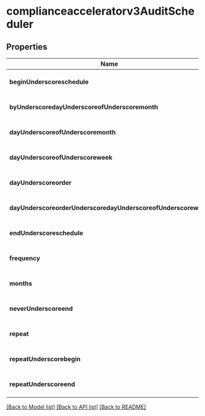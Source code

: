 # complianceacceleratorv3AuditScheduler

## Properties
Name | Type | Description | Notes
------------ | ------------- | ------------- | -------------
**beginUnderscoreschedule** | **string** |  | [optional] [default to null]
**byUnderscoredayUnderscoreofUnderscoremonth** | **boolean** |  | [optional] [default to null]
**dayUnderscoreofUnderscoremonth** | **string** |  | [optional] [default to null]
**dayUnderscoreofUnderscoreweek** | [**array[Schedulerv3DayOfWeek]**](Schedulerv3DayOfWeek.md) |  | [optional] [default to null]
**dayUnderscoreorder** | [**Schedulerv3DayOrder**](Schedulerv3DayOrder.md) |  | [optional] [default to null]
**dayUnderscoreorderUnderscoredayUnderscoreofUnderscoreweek** | [**Schedulerv3DayOfWeek**](Schedulerv3DayOfWeek.md) |  | [optional] [default to null]
**endUnderscoreschedule** | **string** |  | [optional] [default to null]
**frequency** | [**Schedulerv3Frequency**](Schedulerv3Frequency.md) |  | [optional] [default to null]
**months** | [**array[Schedulerv3Month]**](Schedulerv3Month.md) |  | [optional] [default to null]
**neverUnderscoreend** | **boolean** |  | [optional] [default to null]
**repeat** | **integer** |  | [optional] [default to null]
**repeatUnderscorebegin** | [**Schedulerv3RepeatBegin**](Schedulerv3RepeatBegin.md) |  | [optional] [default to null]
**repeatUnderscoreend** | [**Schedulerv3RepeatEnd**](Schedulerv3RepeatEnd.md) |  | [optional] [default to null]

[[Back to Model list]](../README.md#documentation-for-models) [[Back to API list]](../README.md#documentation-for-api-endpoints) [[Back to README]](../README.md)


